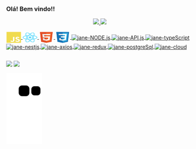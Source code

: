 ### Olá! Bem vindo!!

<div align="center">
  <a href="https://github.com/jardejane">
  <img height="150em" src="https://github-readme-stats.vercel.app/api?username=jardejane&show_icons=true&theme=dracula&include_all_commits=true&count_private=true"/>
  <img height="150em" src="https://github-readme-stats.vercel.app/api/top-langs/?username=jardejane&layout=compact&langs_count=7&theme=dracula"/>
</div>

<div style="display: inline_block"><br>
  <img align="center" alt="jane-Js" height="30" width="40" src="https://raw.githubusercontent.com/devicons/devicon/master/icons/javascript/javascript-plain.svg">
  <img align="center" alt="jane-React" height="30" width="40" src="https://raw.githubusercontent.com/devicons/devicon/master/icons/react/react-original.svg">
  <img align="center" alt="jane-HTML" height="30" width="40" src="https://raw.githubusercontent.com/devicons/devicon/master/icons/html5/html5-original.svg">
  <img align="center" alt="jane-CSS" height="30" width="40" src="https://raw.githubusercontent.com/devicons/devicon/master/icons/css3/css3-original.svg">
  <img align="center" alt="jane-NODE.js" height="30" width="40" src="https://cdn.icon-icons.com/icons2/2415/PNG/512/mongodb_plain_wordmark_logo_icon_146423.png">
  <img align="center" alt="jane-API.js" height="30" width="40" src="https://cdn.icon-icons.com/icons2/2104/PNG/512/api_icon_129131.png">
  <img align="center" alt="jane-typeScript" height="30" width="40" src="https://cdn.icon-icons.com/icons2/2415/PNG/512/typescript_plain_logo_icon_146316.png">
  <img align="center" alt="jane-nestjs" height="30" width="40" src="https://cdn.icon-icons.com/icons2/2699/PNG/512/nestjs_logo_icon_169927.png">
  <img align="center" alt="jane-axios" height="30" width="40" src="https://cdn.icon-icons.com/icons2/2699/PNG/512/axios_logo_icon_168545.png">
  <img align="center" alt="jane-redux" height="30" width="40" src="https://cdn.icon-icons.com/icons2/2415/PNG/96/redux_original_logo_icon_146365.png">
  <img align="center" alt="jane-postgreSql" height="30" width="40" src="https://cdn.icon-icons.com/icons2/2415/PNG/96/postgresql_plain_wordmark_logo_icon_146390.png">
  <img align="center" alt="jane-cloud" height="30" width="40" src="https://cdn.icon-icons.com/icons2/2622/PNG/96/brand_google_cloud_platform_icon_158881.png">
</div>

##
 
<div>   
  <a href = "mailto:jardejanecurriculos@gmail.com"><img src="https://img.shields.io/badge/-Gmail-%23333?style=for-the-badge&logo=gmail&logoColor=white" target="_blank"></a>
  <a href="https://www.linkedin.com/in/jardejane-feitosa-lima-60a6851a4/" target="_blank"><img src="https://img.shields.io/badge/-LinkedIn-%230077B5?style=for-the-badge&logo=linkedin&logoColor=white" target="_blank"></a> 
  
  ![Snake animation](https://github.com/jardejane/jardejane/blob/output/github-contribution-grid-snake.svg)
 
</div>
  
